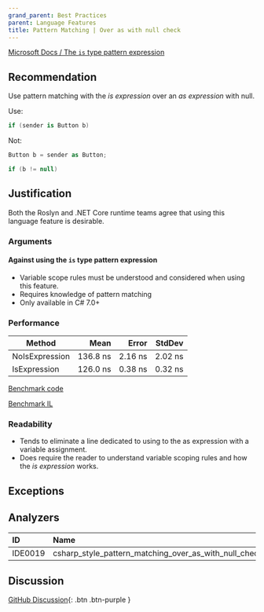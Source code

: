 ```yaml
---
grand_parent: Best Practices
parent: Language Features
title: Pattern Matching | Over as with null check
---
```


[Microsoft Docs / The `is` type pattern expression](https://docs.microsoft.com/en-us/dotnet/csharp/pattern-matching#the-is-type-pattern-expression)



## Recommendation

Use pattern matching with the *is expression* over an *as expression* with null.

Use:

```cs
if (sender is Button b)
```

Not:

```cs
Button b = sender as Button;

if (b != null)
```

## Justification

Both the Roslyn and .NET Core runtime teams agree that using this language feature is desirable.

### Arguments

#### Against using the `is` type pattern expression

- Variable scope rules must be understood and considered when using this feature.
- Requires knowledge of pattern matching
- Only available in C# 7.0+

### Performance

|         Method |     Mean |   Error |  StdDev |
|--------------- |---------:|--------:|--------:|
| NoIsExpression | 136.8 ns | 2.16 ns | 2.02 ns |
|   IsExpression | 126.0 ns | 0.38 ns | 0.32 ns |

[Benchmark code](https://github.com/kmgallahan/Style-as-Code/blob/master/Benchmarks/pattern_matching_over_as_with_null_check_benchmark.cs)

[Benchmark IL](https://github.com/kmgallahan/Style-as-Code/blob/master/Benchmarks/pattern_matching_over_as_with_null_check_benchmark_IL)

### Readability

- Tends to eliminate a line dedicated to using to the as expression with a variable assignment.
- Does require the reader to understand variable scoping rules and how the *is expression* works.

## Exceptions

## Analyzers

| ID | Name | Value
|:-|:-|:-|
| IDE0019 | csharp_style_pattern_matching_over_as_with_null_check | true:suggestion |

## Discussion

[GitHub Discussion](https://github.com/kmgallahan/Style-as-Code/issues/7){: .btn .btn-purple }
